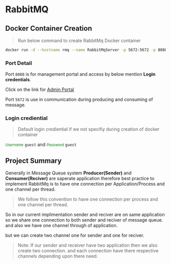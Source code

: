 ﻿# RabbitMQ

## Docker Container Creation

> Run below command to create RabbitMq Docker container

```bash
docker run -d --hostname rmq --name RabbitMqServer -p 5672:5672 -p 8080:15672 rabbitmq:3.13-management
```
### Port Detail

Port `8080` is for management portal and access by below mention __Login credentials__.

Click on the link for <a href='http://localhost:8080/'>Admin Portal</a>

Port `5672` is use in communication during producing and consuming of message.

### Login crediential

> Default login crediential if we not specifiy during creation of docker container

<small style='color:green'>_Username_</small> `guest` and <small style='color:green'>_Password_</small> `guest`


## Project Summary

Generally in Message Queue system __Producer(Sender)__ and __Consumer(Reciver)__ are saperate application therefore 
best practice to implement RabbitMq is to have one connection per Application/Process and one channel per thread.

> We follow this convention to have one connection per process and one channel per thread.

So in our current implimentation sender and reciver are on same application so we share one connection to both sender and reciver of message queue.
and also we have one channel through of application.

but we can create two channel one for sender and one for reciver.



> Note: If our sender and receiver have two application then we also create two connection. and each connection have there respective channels depending upon there need. 

